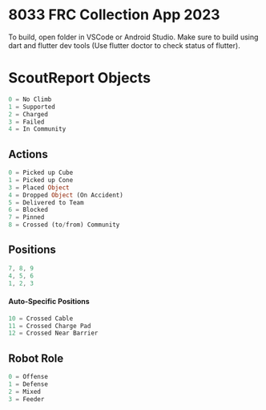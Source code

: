 # 8033 FRC Collection App 2023

To build, open folder in VSCode or Android Studio. Make sure to build using dart and flutter dev tools (Use flutter doctor to check status of flutter). 

# ScoutReport Objects

```dart
0 = No Climb
1 = Supported
2 = Charged
3 = Failed
4 = In Community
```

## Actions

```dart
0 = Picked up Cube
1 = Picked up Cone
3 = Placed Object
4 = Dropped Object (On Accident)
5 = Delivered to Team
6 = Blocked
7 = Pinned
8 = Crossed (to/from) Community
```

## Positions

```dart
7, 8, 9
4, 5, 6
1, 2, 3
```

#### Auto-Specific Positions
```dart
10 = Crossed Cable
11 = Crossed Charge Pad
12 = Crossed Near Barrier
```

## Robot Role
```dart
0 = Offense
1 = Defense
2 = Mixed
3 = Feeder
```
